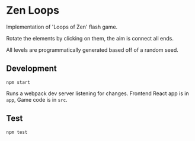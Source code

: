 # Zen Loops

Implementation of 'Loops of Zen' flash game.

Rotate the elements by clicking on them, the aim is connect all ends.

All levels are programmatically generated based off of a random seed.

## Development

`npm start`

Runs a webpack dev server listening for changes. Frontend React app is in `app`, Game code is in `src`.

## Test

`npm test`
